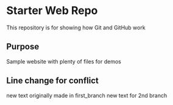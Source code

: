 # Starter Web Repo

This repository is for showing how Git and GitHub work

## Purpose

Sample website with plenty of files for demos

## Line change for conflict

new text originally made in first_branch
new text for 2nd branch